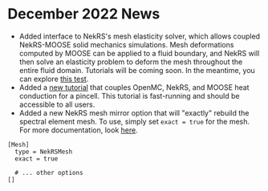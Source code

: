 # December 2022 News

- Added interface to NekRS's mesh elasticity solver, which allows coupled NekRS-MOOSE solid mechanics simulations. Mesh deformations computed by MOOSE can be applied to a fluid boundary, and NekRS will then solve an elasticity problem to deform the mesh throughout the entire fluid domain. Tutorials will be coming soon. In the meantime, you can explore [this test](https://github.com/neams-th-coe/cardinal/tree/devel/test/tests/deformation/mesh-velocity-areas).
- Added a [new tutorial](https://cardinal.cels.anl.gov/tutorials/pincell_multiphysics.html) that couples OpenMC, NekRS, and MOOSE heat conduction for a pincell. This tutorial is fast-running and should be accessible to all users.
- Added a new NekRS mesh mirror option that will "exactly" rebuild the spectral element mesh. To use, simply set `exact = true` for the mesh. For more documentation, look [here](https://cardinal.cels.anl.gov/source/mesh/NekRSMesh.html).

```
[Mesh]
  type = NekRSMesh
  exact = true

  # ... other options
[]
```
